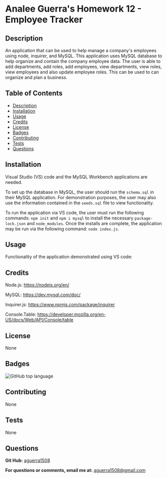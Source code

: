 # Analee Guerra's Homework 12 - Employee Tracker

## Description

An application that can be used to help manage a company's employees using node, inquirer, and MySQL. This application uses MySQL database to help organize and contain the company employee data. The user is able to add departments, add roles, add employees, view departments, view roles, view employees and also update employee roles. This can be used to can organize and plan a business.

## Table of Contents

* [Description](#description)
* [Installation](#installation)
* [Usage](#usage)
* [Credits](#credits)
* [License](#license)
* [Badges](#badges)
* [Contributing](#contributing)
* [Tests](#tests)
* [Questions](#questions)

## Installation

Visual Studio (VS) code and the MySQL Workbench applications are needed.

To set up the database in MySQL, the user should run the `schema.sql` in their MySQL application. For demonstration purposes, the user may also use the information contained in the `seeds.sql` file to view functionality. 

To run the application via VS code, the user must run the following commands: `npm init` and `npm i mysql` to install the necessary `package-lock.json` and `node_modules`. Once the installs are complete, the application may be run via the following command: `node index.js`.


## Usage

Functionality of the application demonstrated using VS code:


## Credits

Node.js: https://nodejs.org/en/

MySQL: https://dev.mysql.com/doc/

Inquirer.js: https://www.npmjs.com/package/inquirer

Console.Table: https://developer.mozilla.org/en-US/docs/Web/API/Console/table

## License

None

## Badges

![GitHub top language](https://img.shields.io/github/languages/top/aguerra1508/12-Homework-Employee-Tracker)

## Contributing

None

## Tests

None

## Questions

__Git Hub:__ [aguerra1508](https://github.com/aguerra1508 "Git Hub")
  
  __For questions or comments, email me at:__ aguerra1508@gmail.com